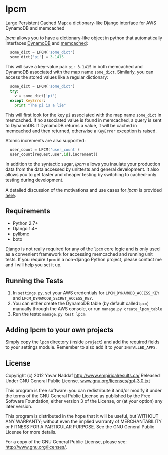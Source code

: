 lpcm
====

Large Persistent Cached Map: a dictionary-like Django interface for AWS DynamoDB and memcached 

*lpcm* allows you to have a dictionary-like object in python that automatically interfaces
[DynamoDB](http://aws.amazon.com/dynamodb/) and [memcached](http://memcached.org/):

```python
  some_dict = LPCM('some_dict')
  some_dict['pi'] = 3.1415
```

This will save a key-value pair ``pi: 3.1415`` in both memcached and DynamoDB associated with
the map name ``some_dict``. Similarly, you can access the stored values like a
regular dictionary:

```python
  some_dict = LPCM('some_dict')
  try:
    v = some_dict['pi']
  except KeyError:
    print "The pi is a lie"
```

This will first look for the key ``pi`` associated with the map name ``some_dict``
in memcached. If no associated value is found in
memcached, a query is sent to DynamoDB. If DynamoDB returns a value, it will be cached in memcached and then returned, otherwise
a ``KeyError`` exception is raised.

Atomic increments are also supported:

```python
  user_count = LPCM('user_count')
  user_count[request.user.id].increment()
```

In addition to the syntactic sugar, *lpcm* allows you insulate your production data
from the data accessed by unittests and general development.  It also allows you to get
faster and cheaper testing by switching to cached-only testing during development.

A detailed discussion of the motivations and use cases for *lpcm* is provided [here](http://www.empiricalresults.ca/blog/2012/10/16/lpcm:-large-persistent-cached-map.-a-dictionary-like-django-interface-for-memcached-and-dynamodb/).

Requirements
------------
* Python 2.7+
* Django 1.4+
* pylibmc
* boto

Django is not really required for any of the `lpcm` core logic and is only used as
a convenient framework for accessing memcached and running unit tests.
If you require `lpcm` in a non-django Python project, please contact me and
I will help you set it up.

Running the Tests
-----------------
1. In `settings.py`, set your AWS credentials for `LPCM_DYNAMODB_ACCESS_KEY`
and `LPCM_DYNAMODB_SECRET_ACCESS_KEY`.
2. You can either create the DynamoDB table (by default called`lpcm`) manually through the AWS console, or run
`manage.py create_lpcm_table`
3. Run the tests:
`manage.py test lpcm`

Adding lpcm to your own projects
--------------------------------
Simply copy the `lpcm` directory (inside `project`) and add the required fields to
your settings module. Remember to also add it to your `INSTALLED_APPS`.


License
-------
Copyright (c) 2012 Yavar Naddaf http://www.empiricalresults.ca/
Released Under GNU General Public License. www.gnu.org/licenses/gpl-3.0.txt

This program is free software: you can redistribute it and/or modify
it under the terms of the GNU General Public License as published by
the Free Software Foundation, either version 3 of the License, or
(at your option) any later version.

This program is distributed in the hope that it will be useful,
but WITHOUT ANY WARRANTY; without even the implied warranty of
MERCHANTABILITY or FITNESS FOR A PARTICULAR PURPOSE.  See the
GNU General Public License for more details.

For a copy of the GNU General Public License, please see:
<http://www.gnu.org/licenses/>.
